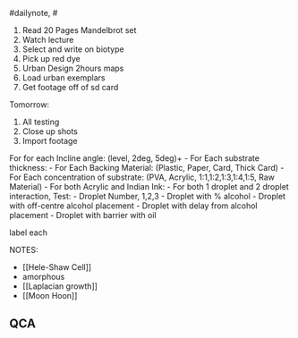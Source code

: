 #dailynote, #

1. Read 20 Pages Mandelbrot set
2. Watch lecture
3. Select and write on biotype
4. Pick up red dye
5. Urban Design 2hours maps
6. Load urban exemplars
7. Get footage off of sd card

Tomorrow:
1. All testing
2. Close up shots
3. Import footage


For for each Incline angle: (level, 2deg, 5deg)+
	- For Each substrate thickness: 
		- For Each Backing Material: (Plastic, Paper, Card, Thick Card)
			- For Each concentration of substrate: (PVA, Acrylic, 1:1,1:2,1:3,1:4,1:5, Raw Material)
				- For both Acrylic and Indian Ink:
					- For both 1 droplet and 2 droplet interaction, Test: 
						- Droplet Number, 1,2,3
						- Droplet with % alcohol
						- Droplet with off-centre alcohol placement
						- Droplet with delay from alcohol placement
						- Droplet with barrier with oil

label each 


NOTES:
- [[Hele-Shaw Cell]]
- amorphous
- [[Laplacian growth]]
- [[Moon Hoon]]



QCA
- 